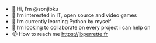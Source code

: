 - 👋 Hi, I’m @sonjibku
- 👀 I’m interested in IT, open source and video games
- 🌱 I’m currently learning Python by myself
- 💞️ I’m looking to collaborate on every project i can help on
- 📫 How to reach me https://jbperrette.fr

<!---
sonjibku/sonjibku is a ✨ special ✨ repository because its `README.md` (this file) appears on your GitHub profile.
You can click the Preview link to take a look at your changes.
--->
